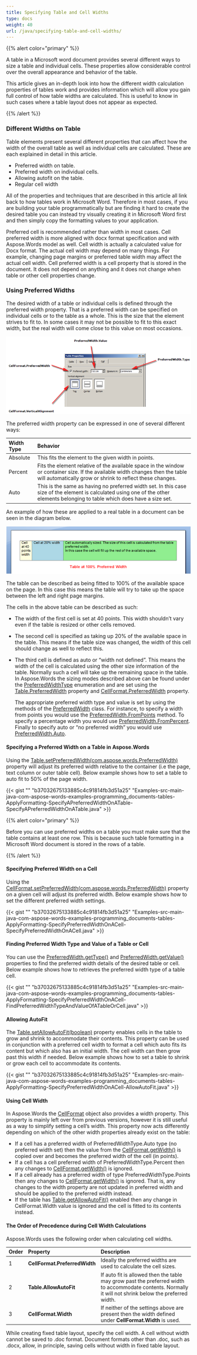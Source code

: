 ```yaml
---
title: Specifying Table and Cell Widths
type: docs
weight: 40
url: /java/specifying-table-and-cell-widths/
---
```


{{% alert color="primary" %}} 

A table in a Microsoft word document provides several different ways to size a table and individual cells. These properties allow considerable control over the overall appearance and behavior of the table.

This article gives an in-depth look into how the different width calculation properties of tables work and provides information which will allow you gain full control of how table widths are calculated. This is useful to know in such cases where a table layout does not appear as expected.

{{% /alert %}} 

### **Different Widths on Table**

Table elements present several different properties that can affect how the width of the overall table as well as individual cells are calculated. These are each explained in detail in this article.

- Preferred width on table.
- Preferred width on individual cells.
- Allowing autofit on the table.
- Regular cell width

All of the properties and techniques that are described in this article all link back to how tables work in Microsoft Word. Therefore in most cases, if you are building your table programmatically but are finding it hard to create the desired table you can instead try visually creating it in Microsoft Word first and then simply copy the formatting values to your application.

Preferred cell is recommended rather than width in most cases. Cell preferred width is more aligned with docx format specification and with Aspose.Words model as well. Cell width is actually a calculated value for Docx format. The actual cell width may depend on many things. For example, changing page margins or preferred table width may affect the actual cell width. Cell preferred width is a cell property that is stored in the document. It does not depend on anything and it does not change when table or other cell properties change.

### **Using Preferred Widths**

The desired width of a table or individual cells is defined through the preferred width property. That is a preferred width can be specified on individual cells or to the table as a whole. This is the size that the element strives to fit to. In some cases it may not be possible to fit to this exact width, but the real width will come close to this value on most occasions.

![todo:image_alt_text](specifying-table-and-cell-widths_1.png)

The preferred width property can be expressed in one of several different ways:

|Width Type|Behavior|
| :- | :- |
|Absolute|This fits the element to the given width in points.|
|Percent|Fits the element relative of the available space in the window or container size. If the available width changes then the table will automatically grow or shrink to reflect these changes.|
|Auto|This is the same as having no preferred width set. In this case size of the element is calculated using one of the other elements belonging to table which does have a size set.|
An example of how these are applied to a real table in a document can be seen in the diagram below. 

![todo:image_alt_text](specifying-table-and-cell-widths_2.png)

The table can be described as being fitted to 100% of the available space on the page. In this case this means the table will try to take up the space between the left and right page margins.

The cells in the above table can be described as such:

- The width of the first cell is set at 40 points. This width shouldn’t vary even if the table is resized or other cells removed.
- The second cell is specified as taking up 20% of the available space in the table. This means if the table size was changed, the width of this cell should change as well to reflect this.
- The third cell is defined as auto or “width not defined”. This means the width of the cell is calculated using the other size information of the table. Normally such a cell will take up the remaining space in the table. 
  In Aspose.Words the sizing modes described above can be found under the [PreferredWidthType](https://apireference.aspose.com/words/java/com.aspose.words/PreferredWidthType) enumeration and are set using the [Table.PreferredWidth](https://apireference.aspose.com/words/java/com.aspose.words/Table#PreferredWidth) property and [CellFormat.PreferredWidth](https://apireference.aspose.com/words/java/com.aspose.words/CellFormat#PreferredWidth) property.

  The appropriate preferred width type and value is set by using the methods of the [PreferredWidth](https://apireference.aspose.com/words/java/com.aspose.words/PreferredWidth) class. For instance, to specify a width from points you would use the [PreferredWidth.FromPoints](https://apireference.aspose.com/words/java/com.aspose.words/preferredwidth#fromPoints(double)) method. To specify a percentage width you would use [PreferredWidth.FromPercent](https://apireference.aspose.com/words/java/com.aspose.words/preferredwidth#fromPercent(double)). Finally to specify auto or “no preferred width” you would use [PreferredWidth.Auto](http://www.aspose.com/api/java/words/com.aspose.words/classes/PreferredWidth).

#### **Specifying a Preferred Width on a Table in Aspose.Words**

Using the [Table.setPreferredWidth(com.aspose.words.PreferredWidth)](http://www.aspose.com/api/java/words/com.aspose.words/classes/table/methods/setPreferredWidth\(com.aspose.words.PreferredWidth\)/) property will adjust its preferred width relative to the container (i.e the page, text column or outer table cell). Below example shows how to set a table to auto fit to 50% of the page width.

{{< gist "" "b37032675133885c4c91814fb3d51a25" "Examples-src-main-java-com-aspose-words-examples-programming_documents-tables-ApplyFormatting-SpecifyAPreferredWidthOnATable-SpecifyAPreferredWidthOnATable.java" >}}

{{% alert color="primary" %}} 

Before you can use preferred widths on a table you must make sure that the table contains at least one row. This is because such table formatting in a Microsoft Word document is stored in the rows of a table.

{{% /alert %}} 

#### **Specifying Preferred Width on a Cell**

Using the [CellFormat.setPreferredWidth(com.aspose.words.PreferredWidth)](http://www.aspose.com/api/java/words/com.aspose.words/classes/cellformat/methods/setPreferredWidth\(com.aspose.words.PreferredWidth\)/) property on a given cell will adjust its preferred width. Below example shows how to set the different preferred width settings.

{{< gist "" "b37032675133885c4c91814fb3d51a25" "Examples-src-main-java-com-aspose-words-examples-programming_documents-tables-ApplyFormatting-SpecifyPreferredWidthOnACell-SpecifyPreferredWidthOnACell.java" >}}

#### **Finding Preferred Width Type and Value of a Table or Cell**

You can use the [PreferredWidth.getType()](http://www.aspose.com/api/java/words/com.aspose.words/classes/preferredwidth/methods/getType\(\)/) and [PreferredWidth.getValue()](http://www.aspose.com/api/java/words/com.aspose.words/classes/preferredwidth/methods/getValue\(\)/) properties to find the preferred width details of the desired table or cell. Below example shows how to retrieves the preferred width type of a table cell.

{{< gist "" "b37032675133885c4c91814fb3d51a25" "Examples-src-main-java-com-aspose-words-examples-programming_documents-tables-ApplyFormatting-SpecifyPreferredWidthOnACell-FindPreferredWidthTypeAndValueOfATableOrCell.java" >}}

#### **Allowing AutoFit**

The [Table.setAllowAutoFit(boolean)](http://www.aspose.com/api/java/words/com.aspose.words/classes/table/methods/setAllowAutoFit\(boolean\)/) property enables cells in the table to grow and shrink to accommodate their contents. This property can be used in conjunction with a preferred cell width to format a cell which auto fits its content but which also has an initial width. The cell width can then grow past this width if needed. Below example shows how to set a table to shrink or grow each cell to accommodate its contents.

{{< gist "" "b37032675133885c4c91814fb3d51a25" "Examples-src-main-java-com-aspose-words-examples-programming_documents-tables-ApplyFormatting-SpecifyPreferredWidthOnACell-AllowAutoFit.java" >}}

#### **Using Cell Width**

In Aspose.Words the [CellFormat](http://www.aspose.com/api/java/words/com.aspose.words/classes/CellFormat) object also provides a width property. This property is mainly left over from previous versions, however it is still useful as a way to simplify setting a cell’s width. This property now acts differently depending on which of the other width properties already exist on the table:

- If a cell has a preferred width of PreferredWidthType.Auto type (no preferred width set) then the value from the [CellFormat.getWidth()](http://www.aspose.com/api/java/words/com.aspose.words/classes/cellformat/methods/getWidth\(\)/) is copied over and becomes the preferred width of the cell (in points).
- If a cell has a cell preferred width of PreferredWidthType.Percent then any changes to [CellFormat.getWidth()](http://www.aspose.com/api/java/words/com.aspose.words/classes/cellformat/methods/getWidth\(\)/) is ignored.
- If a cell already has a preferred width of type PreferredWidthType.Points then any changes to [CellFormat.getWidth()](http://www.aspose.com/api/java/words/com.aspose.words/classes/cellformat/methods/getWidth\(\)/) is ignored. That is, any changes to the width property are not updated in preferred width and should be applied to the preferred width instead.
- If the table has [Table.getAllowAutoFit()](http://www.aspose.com/api/java/words/com.aspose.words/classes/table/methods/getAllowAutoFit\(\)/) enabled then any change in CellFormat.Width value is ignored and the cell is fitted to its contents instead.

#### **The Order of Precedence during Cell Width Calculations**

Aspose.Words uses the following order when calculating cell widths.

|Order|Property|Description|
| :- | :- | :- |
|1|**CellFormat.PreferredWidth**|Ideally the preferred widths are used to calculate the cell sizes.|
|2|**Table.AllowAutoFit**|If auto fit is allowed then the table may grow past the preferred width to accommodate contents. Normally it will not shrink below the preferred width.|
|3|**CellFormat.Width**|If neither of the settings above are present then the width defined under **CellFormat.Width** is used.|
While creating fixed table layout, specify the cell width. A cell without width cannot be saved to .doc format. Document formats other than .doc, such as .docx, allow, in principle, saving cells without width in fixed table layout.
